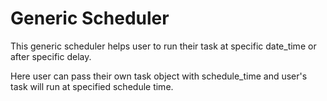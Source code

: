 # Generic Scheduler
This generic scheduler helps user to run their task at specific date_time or after specific delay. 

Here user can pass their own task object with schedule_time and user's task will run at specified schedule time.
